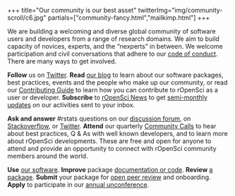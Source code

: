 +++
title="Our community is our best asset"
twitterImg="img/community-scroll/c6.jpg"
partials=["community-fancy.html","mailkimp.html"]
+++

We are building a welcoming and diverse global community of software users and developers from a range of research domains. We aim to build capacity of novices, experts, and the “nexperts” in between. We welcome participation and civil conversations that adhere to our [code of conduct](/coc). There are many ways to get involved.

**Follow** us on [Twitter](https://twitter.com/ropensci). **Read** [our blog](/blog/) to learn about our software packages, best practices, events and the people who make up our community, or read our [Contributing Guide](https://ropensci.github.io/dev_guide/contributingguide.html) to learn how you can contribute to rOpenSci as a user or developer. **Subscribe** to [rOpenSci News](/#subscribe) to get [semi-monthly updates](https://news.ropensci.org/) on our activities sent to your inbox.

**Ask and answer** #rstats questions on our [discussion forum](http://discuss.ropensci.org/), on [Stackoverflow](https://stackoverflow.com/questions/tagged/ropensci), or [Twitter](https://twitter.com/rOpenSci). **Attend** our quarterly [Community Calls](http://communitycalls.ropensci.org/) to hear about best practices, Q \& As with well known developers, and to learn more about rOpenSci developments. These are free and open for anyone to attend and provide an opportunity to connect with rOpenSci community members around the world.

**Use** [our software](/packages/). **Improve** package [documentation or code](https://github.com/ropensci). **Review** [a package](http://onboarding.ropensci.org/#why-review). **Submit** your package for [open peer review](http://onboarding.ropensci.org/) and onboarding. **Apply** to participate in our [annual unconference](http://unconf18.ropensci.org/).